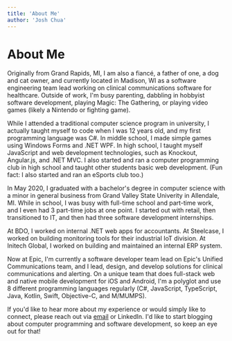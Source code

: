 ```yaml
---
title: 'About Me'
author: 'Josh Chua'
---
```

# About Me
Originally from Grand Rapids, MI, I am also a fiancé, a
father of one, a dog and cat owner, and currently located in Madison, WI as a
software engineering team lead working on clinical communications software for
healthcare. Outside of work, I'm busy parenting, dabbling in hobbyist software
development, playing Magic: The Gathering, or playing video games (likely a
Nintendo or fighting game). 

While I attended a traditional computer science program in university, I
actually taught myself to code when I was 12 years old, and my first programming
language was C#. In middle school, I made simple games using Windows Forms and
.NET WPF. In high school, I taught myself JavaScript and web development
technologies, such as Knockout, Angular.js, and .NET MVC. I also started and ran a
computer programming club in high school and taught other students basic web
development. (Fun fact: I also started and ran an eSports club too.)

In May 2020, I graduated with a bachelor's degree in computer science with 
a minor in general business from Grand Valley State Univerity in Allendale, MI.
While in school, I was busy with full-time school and part-time work, and I even
had 3 part-time jobs at one point. I started out with retail, then transitioned
to IT, and then had three software development internships.

At BDO, I worked on internal .NET web apps for accountants. At Steelcase, I
worked on building monitoring tools for their industrial IoT division. At
Initech Global, I worked on building and maintained an internal ERP system.

Now at Epic, I'm currently a software developer team lead on Epic's Unified
Communications team, and I lead, design, and develop solutions for clinical
communications and alerting. On a unique team that does full-stack web and
native mobile development for iOS and Android, I'm a polyglot and use 8 different
programming languages regularly (C#, JavaScript, TypeScript, Java, Kotlin, Swift,
Objective-C, and M/MUMPS).

If you'd like to hear more about my experience or would simply like to connect,
please reach out via [email](mailto:joshjchua@protonmail.com) or LinkedIn. I'd like to start blogging about
computer programming and software development, so keep an eye out for that!
